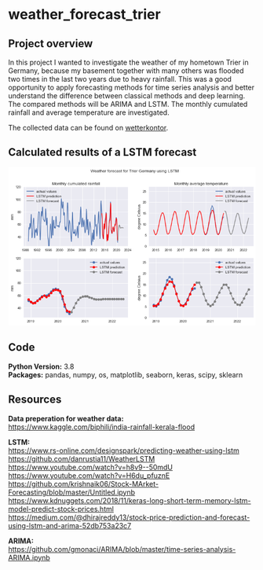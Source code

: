 # weather_forecast_trier

## Project overview
In this project I wanted to investigate the weather of my hometown Trier in Germany, because my basement together with many others was flooded two times in the last two years due to heavy rainfall. This was a good opportunity to apply forecasting methods for time series analysis and better understand the difference between classical methods and deep learning. The compared methods will be ARIMA and LSTM. The monthly cumulated rainfall and average temperature are investigated.

The collected data can be found on [wetterkontor](https://www.wetterkontor.de/de/wetter/deutschland/monatswerte-station.asp).

## Calculated results of a LSTM forecast
![result_forecast](https://github.com/Olhaau/weather_forecast_trier/blob/master/forecast.png)

## Code
**Python Version:** 3.8  
**Packages:** pandas, numpy, os, matplotlib, seaborn, keras, scipy, sklearn

## Resources
**Data preperation for weather data:**  
https://www.kaggle.com/biphili/india-rainfall-kerala-flood

**LSTM:**  
https://www.rs-online.com/designspark/predicting-weather-using-lstm  
https://github.com/danrustia11/WeatherLSTM  
https://www.youtube.com/watch?v=h8v9--50mdU
https://www.youtube.com/watch?v=H6du_pfuznE  
https://github.com/krishnaik06/Stock-MArket-Forecasting/blob/master/Untitled.ipynb  
https://www.kdnuggets.com/2018/11/keras-long-short-term-memory-lstm-model-predict-stock-prices.html  
https://medium.com/@dhirajreddy13/stock-price-prediction-and-forecast-using-lstm-and-arima-52db753a23c7  

**ARIMA:**  
https://github.com/gmonaci/ARIMA/blob/master/time-series-analysis-ARIMA.ipynb

<!--
TODO:
## Code
...

## Resources
...
-->
